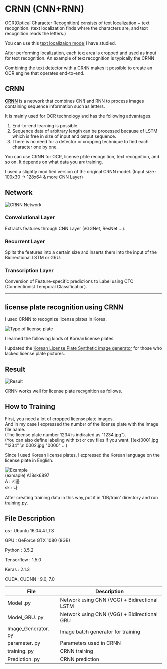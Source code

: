 # CRNN (CNN+RNN) 

OCR(Optical Character Recognition) consists of text localization + text recognition.
(text localization finds where the characters are, and text recognition reads the letters.)

You can use this [text localizaion model](https://github.com/qjadud1994/OCR_Detector) I have studied.

After performing localization, each text area is cropped and used as input for text recognition.
An example of text recognition is typically the CRNN

Combining the [text detector](https://github.com/qjadud1994/OCR_Detector) with a [CRNN](https://github.com/qjadud1994/CRNN-Keras) makes it possible to create an OCR engine that operates end-to-end.

## CRNN

**[CRNN](https://arxiv.org/pdf/1507.05717.pdf)** is a network that combines CNN and RNN to process images containing sequence information such as letters.

It is mainly used for OCR technology and has the following advantages.
1. End-to-end learning is possible.
2. Sequence data of arbitrary length can be processed because of LSTM which is free in size of input and output sequence.
3. There is no need for a detector or cropping technique to find each character one by one.

You can use CRNN for OCR, license plate recognition, text recognition, and so on. 
It depends on what data you are training.

I used a slightly modified version of the original CRNN model.
(Input size : 100x30 -> 128x64 & more CNN Layer)

## Network

![CRNN Network](https://github.com/qjadud1994/CRNN-Keras/blob/master/photo/Network.jpg)

### Convolutional Layer
Extracts features through CNN Layer (VGGNet, ResNet ...).

### Recurrent Layer
Splits the features into a certain size and inserts them into the input of the Bidirectional LSTM or GRU.

### Transcription Layer

Conversion of Feature-specific predictions to Label using CTC (Connectionist Temporal Classification).

- - -

## license plate recognition using CRNN

I used CRNN to recognize license plates in Korea.

![Type of license plate](https://github.com/zstu-lly/CRNN-Keras/blob/master/examples/00aq.jpg)

I learned the following kinds of Korean license plates.

I updated the [Korean License Plate Synthetic image generator](https://github.com/qjadud1994/Korean-license-plate-Generator.git) for those who lacked license plate pictures.


## Result
![Result](https://github.com/qjadud1994/CRNN-Keras/blob/master/photo/result.jpg)

CRNN works well for license plate recognition as follows.


## How to Training

First, you need a lot of cropped license plate images. <br/>
And in my case I expressed the number of the license plate with the image file name. <br/>
(The license plate number 1234 is indicated as "1234.jpg"). <br/>
(You can also define labeling with txt or csv files if you want. [(ex)0001.jpg "1234" \n 0002.jpg "0000" ...)

Since I used Korean license plates, I expressed the Korean language on the license plate in English.

![Example](https://github.com/qjadud1994/CRNN-Keras/blob/master/DB/train/A18sk6897.jpg)
<br/>
(exmaple) A18sk6897 <br/>
A : 서울 <br/>
sk : 나 <br/>

After creating training data in this way, put it in 'DB/train' directory and run [training.py](https://github.com/qjadud1994/CRNN-Keras/blob/master/training.py).

## File Description

os : Ubuntu 16.04.4 LTS

GPU : GeForce GTX 1080 (8GB)

Python : 3.5.2

Tensorflow : 1.5.0

Keras : 2.1.3

CUDA, CUDNN : 9.0, 7.0

|       File         |Description                                       |
|--------------------|--------------------------------------------------|
|Model .py           |Network using CNN (VGG) + Bidirectional LSTM      |
|Model_GRU. py       |Network using CNN (VGG) + Bidirectional GRU       |
|Image_Generator. py |Image batch generator for training                |
|parameter. py       |Parameters used in CRNN                           |
|training. py        |CRNN training                                     |
|Prediction. py      |CRNN prediction                                   |
